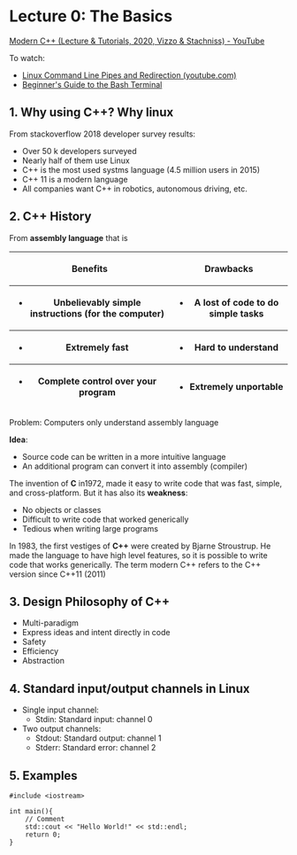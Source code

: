 # Lecture 0: The Basics

[Modern C++ (Lecture & Tutorials, 2020, Vizzo & Stachniss) - YouTube](https://www.youtube.com/playlist?list=PLgnQpQtFTOGRM59sr3nSL8BmeMZR9GCIA)

To watch: 

- [Linux Command Line Pipes and Redirection (youtube.com)](https://www.youtube.com/watch?v=mV_8GbzwZMM)
- [Beginner's Guide to the Bash Terminal](https://www.youtube.com/watch?v=oxuRxtrO2Ag)

## 1. Why using C++? Why linux

From stackoverflow 2018 developer survey results:
- Over 50 k developers surveyed
- Nearly half of them use Linux
- C++ is the most used systms language (4.5 million users in 2015)
- C++ 11 is a modern language
- All companies want C++ in robotics, autonomous driving, etc.


## 2. C++ History

From **assembly language** that is

<table><thead><tr><th><p><strong>Benefits</strong></p></th><th><p><strong>Drawbacks</strong></p></th></tr><tr><th><ul><li>Unbelievably simple instructions (for the computer)</li></ul></th><th><ul><li>A lost of code to do simple tasks</li></ul></th></tr><tr><th><ul><li>Extremely fast</li></ul></th><th><ul><li>Hard to understand</li></ul></th></tr><tr><th><ul><li>Complete control over your program</li></ul></th><th><ul><li>Extremely unportable</li></ul></th></tr></thead></table>

Problem: Computers only understand assembly language

<strong>Idea</strong>:

- Source code can be written in a more intuitive language
- An additional program can convert it into assembly (compiler)

The invention of **C** in1972, made it easy to write code that was fast, simple, and cross-platform. But it has also its <strong>weakness</strong>:

- No objects or classes
- Difficult to write code that worked generically
- Tedious when writing large programs

In 1983, the first vestiges of **C++** were created by Bjarne Stroustrup. He made the language to have high level features, so it is possible to write code that works generically. The term modern C++ refers to the C++ version since C++11 (2011)

## 3. Design Philosophy of C++

- Multi-paradigm
- Express ideas and intent directly in code
- Safety
- Efficiency
- Abstraction

## 4. Standard input/output channels in Linux

- Single input channel:
    - Stdin: Standard input: channel 0
- Two output channels:
    - Stdout: Standard output: channel 1
    - Stderr: Standard error: channel 2

## 5. Examples

```
#include <iostream>

int main(){
    // Comment
    std::cout << "Hello World!" << std::endl;
    return 0;
}

```